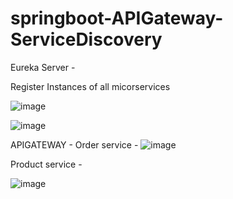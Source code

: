 # springboot-APIGateway-ServiceDiscovery

Eureka Server - 

Register Instances of all micorservices

![image](https://github.com/user-attachments/assets/902fbcab-6e6a-48a5-b058-71a56af6b458)

![image](https://github.com/user-attachments/assets/170b0b38-1f9c-412e-a36a-69bdd07fe3d1)

APIGATEWAY - 
Order service - 
![image](https://github.com/user-attachments/assets/c3538e97-6d9e-4ed3-a7bc-de1831bf25ee)

Product service - 

![image](https://github.com/user-attachments/assets/c016dce6-3586-4ff5-808e-5081513efc00)



